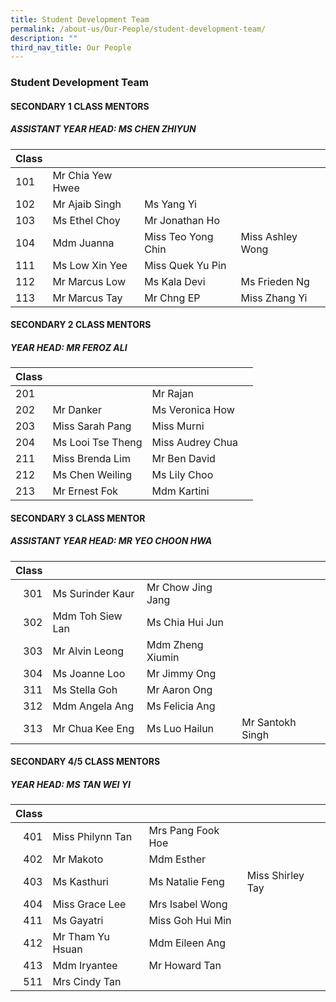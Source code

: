 ```yaml
---
title: Student Development Team
permalink: /about-us/Our-People/student-development-team/
description: ""
third_nav_title: Our People
---
```

### Student Development Team

#### SECONDARY 1 CLASS MENTORS

##### ASSISTANT YEAR HEAD: MS CHEN ZHIYUN

| Class 	|  	|  	|  	|
|---	|---	|---	|---	|
| 101 	| Mr Chia Yew Hwee 	|  	|  	|
| 102 	| Mr Ajaib Singh 	| Ms Yang Yi 	|  	|
| 103 	| Ms Ethel Choy 	| Mr Jonathan Ho 	|  	|
| 104 	| Mdm Juanna 	| Miss Teo Yong Chin     	| Miss Ashley Wong 	|
| 111 	| Ms Low Xin Yee 	| Miss Quek Yu Pin 	|  	|
| 112 	| Mr Marcus Low 	| Ms Kala Devi 	| Ms Frieden Ng 	|
| 113 	| Mr Marcus Tay 	| Mr Chng EP 	| Miss Zhang Yi 	|

#### SECONDARY 2 CLASS MENTORS

##### YEAR HEAD: MR FEROZ ALI

| Class 	|  	|  	|  	|
|---	|---	|---	|---	|
| 201 	| 	| Mr Rajan 	|  	|
| 202 	| Mr Danker 	| Ms Veronica How 	|  	|
| 203 	| Miss Sarah Pang 	| Miss Murni 	|  	|
| 204 	| Ms Looi Tse Theng 	| Miss Audrey Chua 	|
| 211 	| Miss Brenda Lim 	| Mr Ben David 	|  	|
| 212 	| Ms Chen Weiling 	| Ms Lily Choo	|  	|
| 213 	| Mr Ernest Fok 	| Mdm Kartini 	|  	|

#### SECONDARY 3 CLASS MENTOR

##### ASSISTANT YEAR HEAD: MR YEO CHOON HWA

| Class 	|  	|  	|  	|
|---:	|---	|---	|---	|
| 301 	| Ms Surinder Kaur 	| Mr Chow Jing Jang 	|  	|
| 302 	| Mdm Toh Siew Lan 	| Ms Chia Hui Jun 	|  	|
| 303 	| Mr Alvin Leong 	| Mdm Zheng Xiumin 	|  	|
| 304 	| Ms Joanne Loo 	| Mr Jimmy Ong 	|  	|
| 311 	| Ms Stella Goh 	| Mr Aaron Ong 	|  	|
| 312 	| Mdm Angela Ang 	| Ms Felicia Ang 	|  	|
| 313 	| Mr Chua Kee Eng 	| Ms Luo Hailun 	| Mr Santokh Singh 	|

#### SECONDARY 4/5 CLASS MENTORS

##### YEAR HEAD: MS TAN WEI YI

| Class 	|  	|  	|  	|
|---:	|---	|---	|---	|
| 401 	| Miss Philynn Tan 	| Mrs Pang Fook Hoe 	|  	|
| 402 	| Mr Makoto 	| Mdm Esther 	|  	|
| 403 	| Ms Kasthuri 	| Ms Natalie Feng 	| Miss Shirley Tay 	|
| 404 	| Miss Grace Lee 	| Mrs Isabel Wong 	|  	|
| 411 	| Ms Gayatri 	| Miss Goh Hui Min 	|  	|
| 412 	| Mr Tham Yu Hsuan 	| Mdm Eileen Ang 	|  	|
| 413 	| Mdm Iryantee 	| Mr Howard Tan 	|  	|
| 511 	| Mrs Cindy Tan 	|  	|  	|